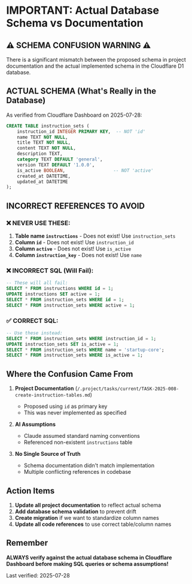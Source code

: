 # IMPORTANT: Actual Database Schema vs Documentation

## ⚠️ SCHEMA CONFUSION WARNING ⚠️

There is a significant mismatch between the proposed schema in project documentation and the actual implemented schema in the Cloudflare D1 database.

## ACTUAL SCHEMA (What's Really in the Database)

As verified from Cloudflare Dashboard on 2025-07-28:

```sql
CREATE TABLE instruction_sets (
    instruction_id INTEGER PRIMARY KEY,  -- NOT 'id'
    name TEXT NOT NULL,
    title TEXT NOT NULL,
    content TEXT NOT NULL,
    description TEXT,
    category TEXT DEFAULT 'general',
    version TEXT DEFAULT '1.0.0',
    is_active BOOLEAN,                  -- NOT 'active'
    created_at DATETIME,
    updated_at DATETIME
);
```

## INCORRECT REFERENCES TO AVOID

### ❌ NEVER USE THESE:
1. **Table name `instructions`** - Does not exist! Use `instruction_sets`
2. **Column `id`** - Does not exist! Use `instruction_id`
3. **Column `active`** - Does not exist! Use `is_active`
4. **Column `instruction_key`** - Does not exist! Use `name`

### ❌ INCORRECT SQL (Will Fail):
```sql
-- These will all fail:
SELECT * FROM instructions WHERE id = 1;
UPDATE instructions SET active = 1;
SELECT * FROM instruction_sets WHERE id = 1;
SELECT * FROM instruction_sets WHERE active = 1;
```

### ✅ CORRECT SQL:
```sql
-- Use these instead:
SELECT * FROM instruction_sets WHERE instruction_id = 1;
UPDATE instruction_sets SET is_active = 1;
SELECT * FROM instruction_sets WHERE name = 'startup-core';
SELECT * FROM instruction_sets WHERE is_active = 1;
```

## Where the Confusion Came From

1. **Project Documentation** (`/.project/tasks/current/TASK-2025-008-create-instruction-tables.md`)
   - Proposed using `id` as primary key
   - This was never implemented as specified

2. **AI Assumptions**
   - Claude assumed standard naming conventions
   - Referenced non-existent `instructions` table

3. **No Single Source of Truth**
   - Schema documentation didn't match implementation
   - Multiple conflicting references in codebase

## Action Items

1. **Update all project documentation** to reflect actual schema
2. **Add database schema validation** to prevent drift
3. **Create migration** if we want to standardize column names
4. **Update all code references** to use correct table/column names

## Remember

**ALWAYS verify against the actual database schema in Cloudflare Dashboard before making SQL queries or schema assumptions!**

Last verified: 2025-07-28